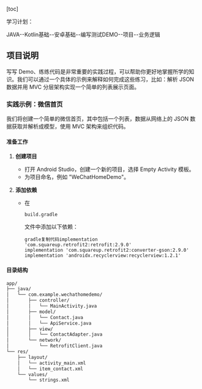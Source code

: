 [toc]

学习计划：

JAVA--Kotlin基础--安卓基础--编写测试DEMO--项目--业务逻辑





## 项目说明

写写 Demo、练练代码是非常重要的实践过程，可以帮助你更好地掌握所学的知识。我们可以通过一个具体的示例来解释如何完成这些练习，比如：解析 JSON 数据并用 MVC 分层架构实现一个简单的列表展示页面。

### 实践示例：微信首页

我们将创建一个简单的微信首页，其中包括一个列表，数据从网络上的 JSON 数据获取并解析成模型，使用 MVC 架构来组织代码。

#### 准备工作

1. **创建项目**

   - 打开 Android Studio，创建一个新的项目，选择 Empty Activity 模板。
   - 为项目命名，例如 "WeChatHomeDemo"。

2. **添加依赖**

   - 在 

     ```
     build.gradle
     ```

      文件中添加以下依赖：

     ```
     gradle复制代码implementation 'com.squareup.retrofit2:retrofit:2.9.0'
     implementation 'com.squareup.retrofit2:converter-gson:2.9.0'
     implementation 'androidx.recyclerview:recyclerview:1.2.1'
     ```

#### 目录结构

```pascal
app/
├── java/
│   └── com.example.wechathomedemo/
│       ├── controller/
│       │   └── MainActivity.java
│       ├── model/
│       │   └── Contact.java
│       │   └── ApiService.java
│       ├── view/
│       │   └── ContactAdapter.java
│       └── network/
│           └── RetrofitClient.java
└── res/
    ├── layout/
    │   └── activity_main.xml
    │   └── item_contact.xml
    └── values/
        └── strings.xml
```